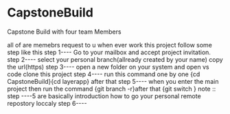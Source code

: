 # CapstoneBuild
Capstone Build with four team Members

all of are memebrs request to u when ever work this project follow some step like this
 step 1---- Go to your mailbox and accept project invitation.
 step 2---- select your personal branch(allready created by your name) copy the url(https)
 step 3---- open a new folder on your system and open vs code clone this project
 step 4---- run this command one by one {cd CapstoneBuild}{cd layerapp} after that
 step 5---- when you enter the main project then run the command {git branch -r}after that {git switch <enter your branch>}
 note :: step ----5 are basically introduction how to go your personal remote repostory loccaly
	step 6---- 
